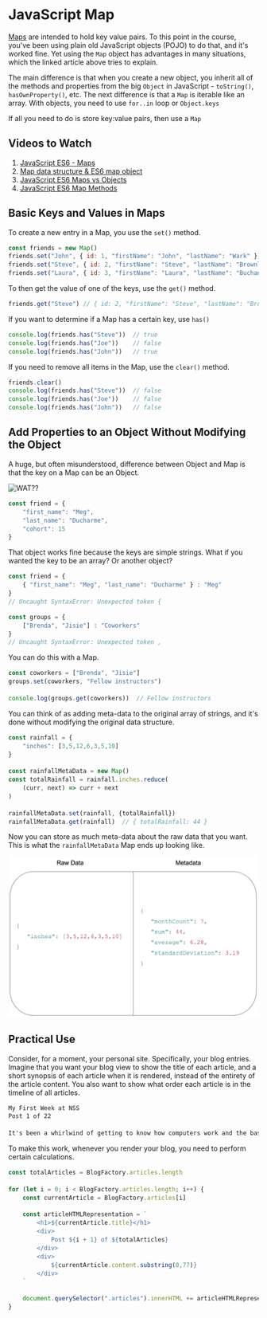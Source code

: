 # JavaScript Map

[Maps](https://developer.mozilla.org/en-US/docs/Web/JavaScript/Reference/Global_Objects/Map) are intended to hold key value pairs. To this point in the course, you've been using plain old JavaScript objects (POJO) to do that, and it's worked fine. Yet using the `Map` object has advantages in many situations, which the linked article above tries to explain.

The main difference is that when you create a new object, you inherit all of the methods and properties from the big `Object` in JavaScript - `toString()`, `hasOwnProperty()`, etc. The next difference is that a `Map` is iterable like an array. With objects, you need to use `for..in` loop or `Object.keys`

If all you need to do is store key:value pairs, then use a `Map`

## Videos to Watch

1. [JavaScript ES6 - Maps](https://www.youtube.com/watch?v=QjYk58e-8v4)
1. [Map data structure & ES6 map object](https://youtu.be/_1BPrCHcjhs?t=169)
1. [JavaScript ES6 Maps vs Objects](https://www.youtube.com/watch?v=sAJ82Ma33kM)
1. [JavaScript ES6 Map Methods](https://www.youtube.com/watch?v=FIPjd0wycNI)

## Basic Keys and Values in Maps

To create a new entry in a Map, you use the `set()` method.

```js
const friends = new Map()
friends.set("John", { id: 1, "firstName": "John", "lastName": "Wark" })
friends.set("Steve", { id: 2, "firstName": "Steve", "lastName": "Brownlee" })
friends.set("Laura", { id: 3, "firstName": "Laura", "lastName": "Buchanan" })
```

To then get the value of one of the keys, use the `get()` method.

```js
friends.get("Steve") // { id: 2, "firstName": "Steve", "lastName": "Brownlee" }
```

If you want to determine if a Map has a certain key, use `has()`

```js
console.log(friends.has("Steve"))  // true
console.log(friends.has("Joe"))    // false
console.log(friends.has("John"))   // true
```

If you need to remove all items in the Map, use the `clear()` method.

```js
friends.clear()
console.log(friends.has("Steve"))  // false
console.log(friends.has("Joe"))    // false
console.log(friends.has("John"))   // false
```

## Add Properties to an Object Without Modifying the Object

A huge, but often misunderstood, difference between Object and Map is that the key on a Map can be an Object.

![WAT??](https://i.giphy.com/media/3o84szkYYORHu98qIw/giphy-downsized.gif)

```js
const friend = {
    "first_name": "Meg",
    "last_name": "Ducharme",
    "cohort": 15
}
```

That object works fine because the keys are simple strings. What if you wanted the key to be an array? Or another object?

```js
const friend = {
    { "first_name": "Meg", "last_name": "Ducharme" } : "Meg"
}
// Uncaught SyntaxError: Unexpected token {
```

```js
const groups = {
    ["Brenda", "Jisie"] : "Coworkers"
}
// Uncaught SyntaxError: Unexpected token ,
```

You can do this with a Map.

```js
const coworkers = ["Brenda", "Jisie"]
groups.set(coworkers, "Fellow instructors")

console.log(groups.get(coworkers))  // Fellow instructors
```

You can think of as adding meta-data to the original array of strings, and it's done without modifying the original data structure.

```js
const rainfall = {
    "inches": [3,5,12,6,3,5,10]
}

const rainfallMetaData = new Map()
const totalRainfall = rainfall.inches.reduce(
    (curr, next) => curr + next
)

rainfallMetaData.set(rainfall, {totalRainfall})
rainfallMetaData.get(rainfall)  // { totalRainfall: 44 }
```

Now you can store as much meta-data about the raw data that you want. This is what the `rainfallMetaData` Map ends up looking like.

![](../assets/map-visualization.png)

## Practical Use

Consider, for a moment, your personal site. Specifically, your blog entries. Imagine that you want your blog view to show the title of each article, and a short synopsis of each article when it is rendered, instead of the entirety of the article content. You also want to show what order each article is in the timeline of all articles.

```html
My First Week at NSS
Post 1 of 22

It's been a whirlwind of getting to know how computers work and the basics ...
```

To make this work, whenever you render your blog, you need to perform certain calculations.

```js
const totalArticles = BlogFactory.articles.length

for (let i = 0; i < BlogFactory.articles.length; i++) {
    const currentArticle = BlogFactory.articles[i]

    const articleHTMLRepresentation = `
        <h1>${currentArticle.title}</h1>
        <div>
            Post ${i + 1} of ${totalArticles}
        </div>
        <div>
            ${currentArticle.content.substring(0,77)}
        </div>
    `

    document.querySelector(".articles").innerHTML += articleHTMLRepresentation
}
```

